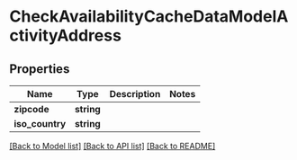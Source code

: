 # CheckAvailabilityCacheDataModelActivityAddress

## Properties
Name | Type | Description | Notes
------------ | ------------- | ------------- | -------------
**zipcode** | **string** |  | 
**iso_country** | **string** |  | 

[[Back to Model list]](../README.md#documentation-for-models) [[Back to API list]](../README.md#documentation-for-api-endpoints) [[Back to README]](../README.md)


